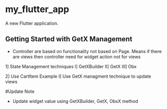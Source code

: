 # my_flutter_app

A new Flutter application.

## Getting Started with GetX Management

- Controller are based on functionality not based on Page.
  Means if there are views then controller need for widget action not for views

1] State Management techniques
  I] GetXBuilder
  II] GetX
  III] Obx

2] Use CartItem Example
  I] Use GetX managment technique to update views 

#Update Note

- Update widget value using GetXBuilder, GetX, ObsX method